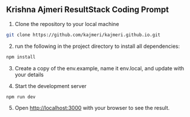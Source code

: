 ## Krishna Ajmeri ResultStack Coding Prompt

1. Clone the repository to your local machine

```bash
git clone https://github.com/kajmeri/kajmeri.github.io.git
```

2. run the following in the project directory to install all dependencies:

```bash
npm install
```

3. Create a copy of the env.example, name it env.local, and update with your details

4. Start the development server

```bash
npm run dev
```

5. Open [http://localhost:3000](http://localhost:3000) with your browser to see the result.
